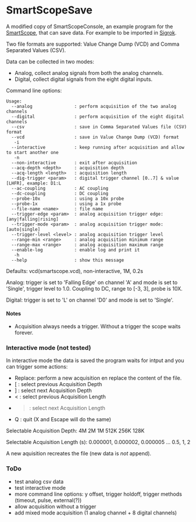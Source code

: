 # SmartScopeSave

A modified copy of SmartScopeConsole, an example program for the [SmartScope](https://www.lab-nation.com), that can save data. For example to be imported in [Sigrok](https://sigrok.org).

Two file formats are supported: Value Change Dump (VCD) and Comma Separated Values (CSV).

Data can be collected in two modes:

  * Analog, collect analog signals from both the analog channels.
  * Digital, collect digital signals from the eight digital inputs.


Command line options:

```
Usage:
  --analog                : perform acquisition of the two analog channels
  --digital               : perform acquisition of the eight digital channels
  --csv                   : save in Comma Separated Values file (CSV) format
  --vcd                   : save in Value Change Dump (VCD) format
   -i
  --interactive           : keep running after acquisition and allow to start another one
   -n
  --non-interactive       : exit after acquisition
  --acq-depth <depth>     : acquisition depth
  --acq-length <length>   : acquisition length
  --dig-trigger <param>   : digital trigger channel [0..7] & value [LHFR], example: D1:L
  --ac-coupling           : AC coupling
  --dc-coupling           : DC coupling
  --probe-10x             : using a 10x probe
  --probe-1x              : using a 1x probe
  --file-name <name>      : file name
  --trigger-edge <param>  : analog acquisition trigger edge: [any|falling|rising]
  --trigger-mode <param>  : analog acquisition trigger mode: [auto|single]
  --trigger-level <level> : analog acquisition trigger level
  --range-min <range>     : analog acquisition minimum range
  --range-max <range>     : analog acquisition maximum range
  --enable-log            : enable log and print it
   -h
  --help                  : show this message
```

Defaults: vcd(smartscope.vcd), non-interactive, 1M, 0.2s

Analog: trigger is set to 'Falling Edge' on channel 'A' and mode is set to 'Single', trigger level to 1.0. Coupling to DC, range to [-3, 3], probe is 10X.

Digital: trigger is set to 'L' on channel 'D0' and mode is set to 'Single'.

#### Notes

  * Acquisition always needs a trigger. Without a trigger the scope waits forever.


### Interactive mode (not tested)

In interactive mode the data is saved the program waits for intput and you can trigger some actions:

  * Replace: perform a new acquisition en replace the content of the file.
  * [ : select previous Acquisition Depth
  * ] : select next Acquisition Depth
  * < : select previous Acquisition Length
  * > : select next Acquisition Length
  * Q : quit (X and Escape will do the same)


Selectable Acquisition Depth: 4M 2M 1M 512K 256K 128K

Selectable Acquisition Length (s): 0.000001, 0.000002, 0.000005 ... 0.5, 1, 2

A new aquisition recreates the file (new data is *not* append).

### ToDo
- test analog csv data 
- test interactive mode
- more command line options: y offset, trigger holdoff, trigger methods (timeout, pulse, external(?))
- allow acquisition without a trigger
- add mixed mode acquisition (1 analog channel + 8 digital channels)

